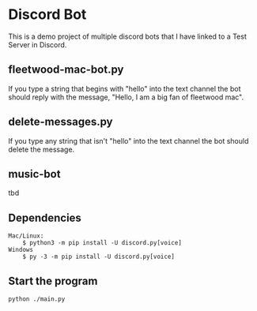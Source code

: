 # Discord Bot
This is a demo project of multiple discord bots that I have linked to a Test Server in Discord. 

## fleetwood-mac-bot.py
If you type a string that begins with "hello" into the text channel the bot should reply with the message, "Hello, I am a big fan of fleetwood mac".

## delete-messages.py
If you type any string that isn't "hello" into the text channel the bot should delete the message.


## music-bot
tbd


## Dependencies
```
Mac/Linux:
    $ python3 -m pip install -U discord.py[voice]
Windows
    $ py -3 -m pip install -U discord.py[voice]
```

## Start the program

```
python ./main.py
```